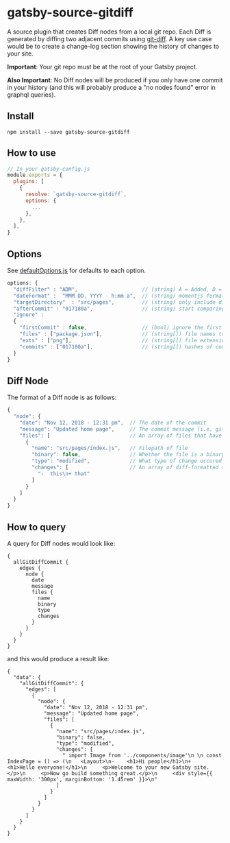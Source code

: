 # gatsby-source-gitdiff

A source plugin that creates Diff nodes from a local git repo. Each Diff is generated by diffing two adjacent commits using [git-diff](https://git-scm.com/docs/git-diff). A key use case would be to create a change-log section showing the history of changes to your site.

**Important**: Your git repo must be at the root of your Gatsby project. 

**Also Important**: No Diff nodes will be produced if you only have one commit in your history (and this will probably produce a "no nodes found" error in graphql queries).


## Install

```
npm install --save gatsby-source-gitdiff
```


## How to use

```javascript
// In your gatsby-config.js
module.exports = {
  plugins: [
    {
      resolve: `gatsby-source-gitdiff`,
      options: {
        ...
      },
    },
  ],
}
```

## Options

See [defaultOptions.js](./lib/defaultOptions.js) for defaults to each option.

```javascript
options: {
  "diffFilter" : "ADM",                     // (string) A = Added, D = Deleted, M = Modified (fed into --diff-filter option of git-diff command)
  "dateFormat" :  "MMM DD, YYYY - h:mm a",  // (string) momentjs formatting string, would produce "Oct 08, 2018 - 12:34 am"
  "targetDirectory"  : "src/pages",         // (string) only include diff'ed files in this directory
  "afterCommit" : "017180a",                // (string) start comparing after this commit
  "ignore" : 
  {
    "firstCommit" : false,                  // (bool) ignore the first commit
    "files" : ["package.json"],             // (string[]) file names to exclude
    "exts" : ["png"],                       // (string[]) file extensions to exclude
    "commits" : ["017180a"],                // (string[]) hashes of commits to exclude
  }
}
```


## Diff Node

The format of a Diff node is as follows:

```javascript
{
  "node": {
    "date": "Nov 12, 2018 - 12:31 pm",  // The date of the commit
    "message": "Updated home page",     // The commit message (i.e. git commit -m"Updated home page")
    "files": [                          // An array of files that have changed
      {
        "name": "src/pages/index.js",   // Filepath of file
        "binary": false,                // Whether the file is a binary
        "type": "modified",             // What type of change occured (e.g. added, modified, deleted)
        "changes": [                    // An array of diff-formatted strings
          "-  this\n+ that"
        ]
      }
    ]
  }
}
```


## How to query

A query for Diff nodes would look like:

```
{
  allGitDiffCommit {
    edges {
      node {
        date
        message
        files {
          name
          binary
          type
          changes
        }
      }
    }
  }
}
```

and this would produce a result like:

```
{
  "data": {
    "allGitDiffCommit": {
      "edges": [
        {
          "node": {
            "date": "Nov 12, 2018 - 12:31 pm",
            "message": "Updated home page",
            "files": [
              {
                "name": "src/pages/index.js",
                "binary": false,
                "type": "modified",
                "changes": [
                  " import Image from '../components/image'\n \n const IndexPage = () => (\n   <Layout>\n-    <h1>Hi people</h1>\n+    <h1>Hello everyone!</h1>\n     <p>Welcome to your new Gatsby site.</p>\n     <p>Now go build something great.</p>\n     <div style={{ maxWidth: '300px', marginBottom: '1.45rem' }}>\n"
                ]
              }
            ]
          }
        }
      ]
    }
  }
}
````